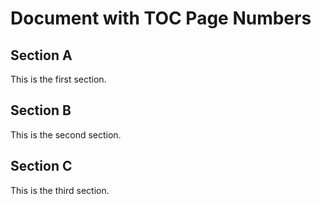 # Document with TOC Page Numbers

## Section A
This is the first section.

## Section B
This is the second section.

## Section C
This is the third section.
